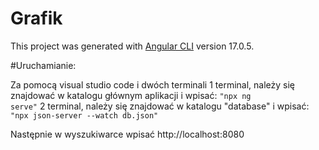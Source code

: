 # Grafik

This project was generated with [Angular CLI](https://github.com/angular/angular-cli) version 17.0.5.

#Uruchamianie:

Za pomocą visual studio code i dwóch terminali
1 terminal, należy się znajdować w katalogu głównym aplikacji i wpisać:
<code>"npx ng serve"</code>
2 terminal, należy się znajdować w katalogu "database" i wpisać:
<code>"npx json-server --watch db.json"</code>

Następnie w wyszukiwarce wpisać http://localhost:8080


